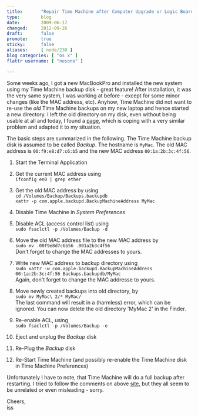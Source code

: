 ```yaml
---
title:       "Repair Time Machine after Computer Upgrade or Logic Board Fix"
type:        blog
date:        2009-06-17
changed:     2012-09-26
draft:       false
promote:     true
sticky:      false
aliases:     [ node/238 ]
blog categories: [ "os x" ]
flattr username: [ "nesono" ]

---
```


<!--more-->
Some weeks ago, I got a new MacBookPro and installed the new system using my Time Machine backup disk - great feature!
After installation, it was the very same system, I was working at before - except for some minor changes (like the MAC address, etc).
Anyhow, Time Machine did not want to re-use the *old* Time Machine backups on my new laptop and hence started a new directory.
I left the old directory on my disk, even without being usable at all and today, I found a [page][1], which is coping with a very similar problem and adapted it to my situation.
<!--break-->

The basic steps are summarized in the following. 
The Time Machine backup disk is assumed to be called *Backup*.
The hostname is `MyMac`.
The old MAC address is `00:f9:e8:d7:c6:b5` and the new MAC address `00:1a:2b:3c:4f:56`.

1. Start the Terminal Application

1. Get the current MAC address using  
   `ifconfig en0 | grep ether`

1. Get the old MAC address by using  
   `cd /Volumes/Backup/Backups.backupdb`  
   `xattr -p com.apple.backupd.BackupMachineAddress MyMac`

1. Disable Time Machine in *System Preferences*

1. Disable ACL (access control list) using  
   `sudo fsaclctl -p /Volumes/Backup -d`

1. Move the old MAC address file to the new MAC address by  
   `sudo mv .00f9e8d7c6b56 .001a2b3c4f56`  
   Don't forget to change the MAC addresses to yours.

1. Write new MAC address to backup directory using  
   `sudo xattr -w com.apple.backupd.BackupMachineAddress 00:1a:2b:3c:4f:56 Backups.backupdb/MyMac`  
   Again, don't forget to change the MAC addresse to yours.

1. Move newly created backups into old directory, by  
   `sudo mv MyMac\ 2/* MyMac/`  
   The last command will result in a (harmless) error, which can be ignored. 
   You can now delete the old directory 'MyMac 2' in the Finder.

1. Re-enable ACL, using  
   `sudo fsaclctl -p /Volumes/Backup -e`

1. Eject and unplug the *Backup* disk

1. Re-Plug the *Backup* disk

1. Re-Start Time Machine (and possibly re-enable the Time Machine disk in Time Machine Preferences)

Unfortunately I have to note, that Time Machine will do a full backup after restarting.
I tried to follow the comments on above [site][1], but they all seem to be unrelated or even misleading - sorry.

Cheers,  
iss

[1]: http://www.macosxhints.com/article.php?story=20080128003716101 "10.5: Repair Time Machine after logic board changes"

